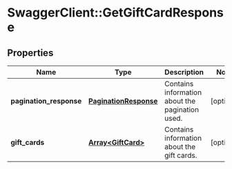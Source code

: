 # SwaggerClient::GetGiftCardResponse

## Properties
Name | Type | Description | Notes
------------ | ------------- | ------------- | -------------
**pagination_response** | [**PaginationResponse**](PaginationResponse.md) | Contains information about the pagination used. | [optional] 
**gift_cards** | [**Array&lt;GiftCard&gt;**](GiftCard.md) | Contains information about the gift cards. | [optional] 


